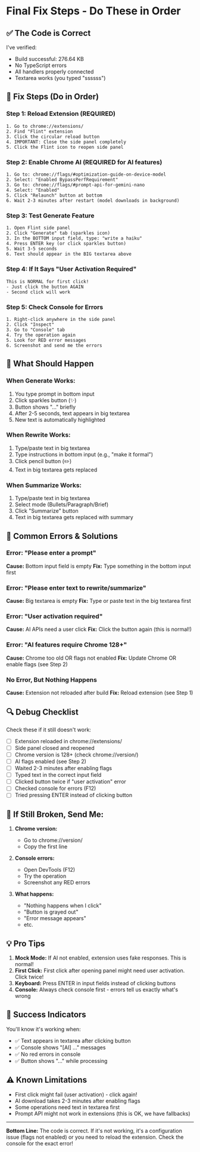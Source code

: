 # Final Fix Steps - Do These in Order

## ✅ The Code is Correct

I've verified:
- Build successful: 276.64 KB
- No TypeScript errors
- All handlers properly connected
- Textarea works (you typed "ssssss")

## 🔧 Fix Steps (Do in Order)

### Step 1: Reload Extension (REQUIRED)
```
1. Go to chrome://extensions/
2. Find "Flint" extension
3. Click the circular reload button
4. IMPORTANT: Close the side panel completely
5. Click the Flint icon to reopen side panel
```

### Step 2: Enable Chrome AI (REQUIRED for AI features)
```
1. Go to: chrome://flags/#optimization-guide-on-device-model
2. Select: "Enabled BypassPerfRequirement"
3. Go to: chrome://flags/#prompt-api-for-gemini-nano
4. Select: "Enabled"
5. Click "Relaunch" button at bottom
6. Wait 2-3 minutes after restart (model downloads in background)
```

### Step 3: Test Generate Feature
```
1. Open Flint side panel
2. Click "Generate" tab (sparkles icon)
3. In the BOTTOM input field, type: "write a haiku"
4. Press ENTER key (or click sparkles button)
5. Wait 3-5 seconds
6. Text should appear in the BIG textarea above
```

### Step 4: If It Says "User Activation Required"
```
This is NORMAL for first click!
- Just click the button AGAIN
- Second click will work
```

### Step 5: Check Console for Errors
```
1. Right-click anywhere in the side panel
2. Click "Inspect"
3. Go to "Console" tab
4. Try the operation again
5. Look for RED error messages
6. Screenshot and send me the errors
```

## 🎯 What Should Happen

### When Generate Works:
1. You type prompt in bottom input
2. Click sparkles button (✨)
3. Button shows "..." briefly
4. After 2-5 seconds, text appears in big textarea
5. New text is automatically highlighted

### When Rewrite Works:
1. Type/paste text in big textarea
2. Type instructions in bottom input (e.g., "make it formal")
3. Click pencil button (✏️)
4. Text in big textarea gets replaced

### When Summarize Works:
1. Type/paste text in big textarea
2. Select mode (Bullets/Paragraph/Brief)
3. Click "Summarize" button
4. Text in big textarea gets replaced with summary

## 🚨 Common Errors & Solutions

### Error: "Please enter a prompt"
**Cause:** Bottom input field is empty
**Fix:** Type something in the bottom input first

### Error: "Please enter text to rewrite/summarize"
**Cause:** Big textarea is empty
**Fix:** Type or paste text in the big textarea first

### Error: "User activation required"
**Cause:** AI APIs need a user click
**Fix:** Click the button again (this is normal!)

### Error: "AI features require Chrome 128+"
**Cause:** Chrome too old OR flags not enabled
**Fix:** Update Chrome OR enable flags (see Step 2)

### No Error, But Nothing Happens
**Cause:** Extension not reloaded after build
**Fix:** Reload extension (see Step 1)

## 🔍 Debug Checklist

Check these if it still doesn't work:

- [ ] Extension reloaded in chrome://extensions/
- [ ] Side panel closed and reopened
- [ ] Chrome version is 128+ (check chrome://version/)
- [ ] AI flags enabled (see Step 2)
- [ ] Waited 2-3 minutes after enabling flags
- [ ] Typed text in the correct input field
- [ ] Clicked button twice if "user activation" error
- [ ] Checked console for errors (F12)
- [ ] Tried pressing ENTER instead of clicking button

## 📸 If Still Broken, Send Me:

1. **Chrome version:**
   - Go to chrome://version/
   - Copy the first line

2. **Console errors:**
   - Open DevTools (F12)
   - Try the operation
   - Screenshot any RED errors

3. **What happens:**
   - "Nothing happens when I click"
   - "Button is grayed out"
   - "Error message appears"
   - etc.

## 💡 Pro Tips

1. **Mock Mode:** If AI not enabled, extension uses fake responses. This is normal!
2. **First Click:** First click after opening panel might need user activation. Click twice!
3. **Keyboard:** Press ENTER in input fields instead of clicking buttons
4. **Console:** Always check console first - errors tell us exactly what's wrong

## 🎉 Success Indicators

You'll know it's working when:
- ✅ Text appears in textarea after clicking button
- ✅ Console shows "[AI] ..." messages
- ✅ No red errors in console
- ✅ Button shows "..." while processing

## ⚠️ Known Limitations

- First click might fail (user activation) - click again!
- AI download takes 2-3 minutes after enabling flags
- Some operations need text in textarea first
- Prompt API might not work in extensions (this is OK, we have fallbacks)

---

**Bottom Line:** The code is correct. If it's not working, it's a configuration issue (flags not enabled) or you need to reload the extension. Check the console for the exact error!

